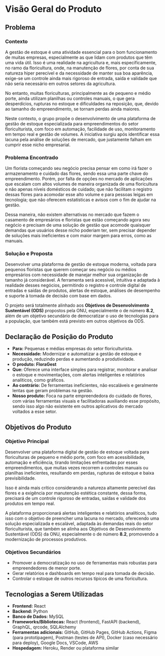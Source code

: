 # Visão Geral do Produto

## Problema

### Contexto

A gestão de estoque é uma atividade essencial para o bom funcionamento de muitas empresas, especialmente as que lidam com produtos que têm uma vida útil. Isso é uma realidade na agricultura e, mais especificamente, no ramo da floricultura, onde, na manutenção de flores, por conta de sua natureza hiper perecível e da necessidade de manter sua boa aparência, exige-se um controle ainda mais rigoroso de entrada, saída e validade que não seria necessário em outros setores da agricultura.

No entanto, muitas floriculturas, principalmente as de pequeno e médio porte, ainda utilizam planilhas ou controles manuais, o que gera desperdícios, rupturas no estoque e dificuldades na reposição, que, devido ao tamanho do empreendimento, se tornam perdas ainda maiores.

Neste contexto, o grupo propõe o desenvolvimento de uma plataforma de gestão de estoque especializada para empreendimentos do setor floriculturista, com foco em automação, facilidade de uso, monitoramento em tempo real e gestão de volumes. A iniciativa surgiu após identificar essa lacuna pela análise de soluções de mercado, que justamente falham em cumprir esse nicho empresarial.

### Problema Encontrado

Um florista começando seu negócio precisa pensar em como irá fazer o armazenamento e cuidado das flores, sendo essa uma parte chave do empreendimento. Porém, por falta de opções no mercado de aplicações que escalam com altos volumes de maneira organizada de uma floricultura e não apenas níveis domésticos de cuidado; que não facilitam o registro dessas flores para acomodar esse alto volume e para pessoas leigas em tecnologia; que não oferecem estatísticas e avisos com o fim de ajudar na gestão.

Dessa maneira, não existem alternativas no mercado que fazem o casamento de empresários e floristas que estão começando agora seu negócio e precisam de uma solução de gestão que acomode quaisquer demandas que usuários desse nicho poderiam ter, sem precisar depender de soluções mais ineficientes e com maior margem para erros, como as manuais.

### Solução e Proposta

Desenvolver uma plataforma de gestão de estoque moderna, voltada para pequenos floristas que querem começar seu negócio ou médios empresários com necessidade de manejar melhor sua organização de tamanho já considerável. A ferramenta será acessível, intuitiva e adaptada à realidade desses negócios, permitindo o registro e controle digital de entradas e saídas de produtos, alertas de estoque, análises de desempenho e suporte à tomada de decisão com base em dados.

O projeto será totalmente alinhado aos **Objetivos de Desenvolvimento Sustentável (ODS)** propostos pela ONU, especialmente o de número **8.2**, além de um objetivo secundário de democratizar o uso de tecnologias para a população, que também está previsto em outros objetivos da ODS.

## Declaração de Posição do Produto

- **Para:** Pequenas e médias empresas do setor floriculturista.  
- **Necessidade:** Modernizar e automatizar a gestão de estoque e produção, reduzindo perdas e aumentando a produtividade.  
- **O produto:** **FloraGest**  
- **Que:** Oferece uma interface simples para registrar, monitorar e analisar o estoque e movimentações, com alertas inteligentes e relatórios analíticos, como gráficos.  
- **Ao contrário:** De ferramentas ineficientes, não escaláveis e geralmente lentas que geram problemas na gestão.  
- **Nosso produto:** Foca na parte empreendedora do cuidado de flores, com várias ferramentas visuais e facilitadoras auxiliando esse propósito, sendo isso algo não existente em outros aplicativos do mercado voltados a esse setor.

## Objetivos do Produto

### Objetivo Principal

Desenvolver uma plataforma digital de gestão de estoque voltada para floriculturas de pequeno e médio porte, com foco em acessibilidade, automação e eficiência, tirando limitações enfrentadas por esses empreendimentos, que muitas vezes recorrem a controles manuais ou planilhas ineficientes, resultando em perdas, rupturas de estoque e baixa previsibilidade.

Isso é ainda mais crítico considerando a natureza altamente perecível das flores e a exigência por manutenção estética constante, dessa forma, precisará de um controle rigoroso de entradas, saídas e validade dos produtos em tempo real.

A plataforma proporcionará alertas inteligentes e relatórios analíticos, tudo isso com o objetivo de preencher uma lacuna no mercado, oferecendo uma solução especializada e escalável, adaptada às demandas reais do setor floriculturista, que também se alinha aos Objetivos de Desenvolvimento Sustentável (ODS) da ONU, especialmente o de número **8.2**, promovendo a modernização de processos produtivos.

### Objetivos Secundários

- Promover a democratização no uso de ferramentas mais robustas para empreendedores de menor porte.
- Gerar relatórios e dashboards em tempo real para tomada de decisão.
- Controlar o estoque de outros recursos típicos de uma floricultura.

## Tecnologias a Serem Utilizadas

- **Frontend:** React
- **Backend:** Python
- **Banco de Dados:** MySQL
- **Frameworks/Bibliotecas:** React (frontend), FastAPI (backend), GraphQL, qrcode, SQLAlchemy
- **Ferramentas adicionais:** GitHub, GitHub Pages, GitHub Actions, Figma (para prototipagem), Postman (testes de API), Docker (caso necessário para deploy), Google Docs, VSCode, AWS
- **Hospedagem:** Heroku, Render ou plataforma similar

